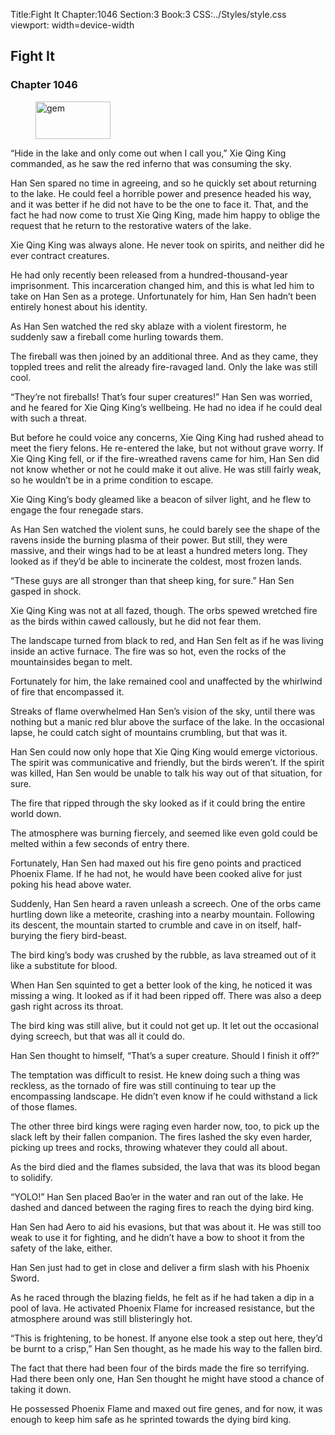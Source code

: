 Title:Fight It 
Chapter:1046 
Section:3 
Book:3 
CSS:../Styles/style.css 
viewport: width=device-width
  
## Fight It
### Chapter 1046 
<figure>
	<img src="../Images/gem.gif" alt="gem" id="gem" width="120" height="60" />
</figure>
  

  
  “Hide in the lake and only come out when I call you,” Xie Qing King commanded, as he saw the red inferno that was consuming the sky.

Han Sen spared no time in agreeing, and so he quickly set about returning to the lake. He could feel a horrible power and presence headed his way, and it was better if he did not have to be the one to face it. That, and the fact he had now come to trust Xie Qing King, made him happy to oblige the request that he return to the restorative waters of the lake.

Xie Qing King was always alone. He never took on spirits, and neither did he ever contract creatures.

He had only recently been released from a hundred-thousand-year imprisonment. This incarceration changed him, and this is what led him to take on Han Sen as a protege. Unfortunately for him, Han Sen hadn’t been entirely honest about his identity.

As Han Sen watched the red sky ablaze with a violent firestorm, he suddenly saw a fireball come hurling towards them.

The fireball was then joined by an additional three. And as they came, they toppled trees and relit the already fire-ravaged land. Only the lake was still cool.

“They’re not fireballs! That’s four super creatures!” Han Sen was worried, and he feared for Xie Qing King’s wellbeing. He had no idea if he could deal with such a threat.

But before he could voice any concerns, Xie Qing King had rushed ahead to meet the fiery felons. He re-entered the lake, but not without grave worry. If Xie Qing King fell, or if the fire-wreathed ravens came for him, Han Sen did not know whether or not he could make it out alive. He was still fairly weak, so he wouldn’t be in a prime condition to escape.

Xie Qing King’s body gleamed like a beacon of silver light, and he flew to engage the four renegade stars.

As Han Sen watched the violent suns, he could barely see the shape of the ravens inside the burning plasma of their power. But still, they were massive, and their wings had to be at least a hundred meters long. They looked as if they’d be able to incinerate the coldest, most frozen lands.

“These guys are all stronger than that sheep king, for sure.” Han Sen gasped in shock.

Xie Qing King was not at all fazed, though. The orbs spewed wretched fire as the birds within cawed callously, but he did not fear them.

The landscape turned from black to red, and Han Sen felt as if he was living inside an active furnace. The fire was so hot, even the rocks of the mountainsides began to melt.

Fortunately for him, the lake remained cool and unaffected by the whirlwind of fire that encompassed it.

Streaks of flame overwhelmed Han Sen’s vision of the sky, until there was nothing but a manic red blur above the surface of the lake. In the occasional lapse, he could catch sight of mountains crumbling, but that was it.

Han Sen could now only hope that Xie Qing King would emerge victorious. The spirit was communicative and friendly, but the birds weren’t. If the spirit was killed, Han Sen would be unable to talk his way out of that situation, for sure.

The fire that ripped through the sky looked as if it could bring the entire world down.

The atmosphere was burning fiercely, and seemed like even gold could be melted within a few seconds of entry there.

Fortunately, Han Sen had maxed out his fire geno points and practiced Phoenix Flame. If he had not, he would have been cooked alive for just poking his head above water.

Suddenly, Han Sen heard a raven unleash a screech. One of the orbs came hurtling down like a meteorite, crashing into a nearby mountain. Following its descent, the mountain started to crumble and cave in on itself, half-burying the fiery bird-beast.

The bird king’s body was crushed by the rubble, as lava streamed out of it like a substitute for blood.

When Han Sen squinted to get a better look of the king, he noticed it was missing a wing. It looked as if it had been ripped off. There was also a deep gash right across its throat.

The bird king was still alive, but it could not get up. It let out the occasional dying screech, but that was all it could do.

Han Sen thought to himself, “That’s a super creature. Should I finish it off?”

The temptation was difficult to resist. He knew doing such a thing was reckless, as the tornado of fire was still continuing to tear up the encompassing landscape. He didn’t even know if he could withstand a lick of those flames.

The other three bird kings were raging even harder now, too, to pick up the slack left by their fallen companion. The fires lashed the sky even harder, picking up trees and rocks, throwing whatever they could all about.

As the bird died and the flames subsided, the lava that was its blood began to solidify.

“YOLO!” Han Sen placed Bao’er in the water and ran out of the lake. He dashed and danced between the raging fires to reach the dying bird king.

Han Sen had Aero to aid his evasions, but that was about it. He was still too weak to use it for fighting, and he didn’t have a bow to shoot it from the safety of the lake, either.

Han Sen just had to get in close and deliver a firm slash with his Phoenix Sword.

As he raced through the blazing fields, he felt as if he had taken a dip in a pool of lava. He activated Phoenix Flame for increased resistance, but the atmosphere around was still blisteringly hot.

“This is frightening, to be honest. If anyone else took a step out here, they’d be burnt to a crisp,” Han Sen thought, as he made his way to the fallen bird.

The fact that there had been four of the birds made the fire so terrifying. Had there been only one, Han Sen thought he might have stood a chance of taking it down.

He possessed Phoenix Flame and maxed out fire genes, and for now, it was enough to keep him safe as he sprinted towards the dying bird king.
